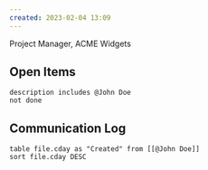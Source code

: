 ```yaml
---
created: 2023-02-04 13:09
---
```

Project Manager, ACME Widgets

## Open Items
```tasks
description includes @John Doe
not done
```

## Communication Log
```dataview
table file.cday as "Created" from [[@John Doe]]
sort file.cday DESC
```
